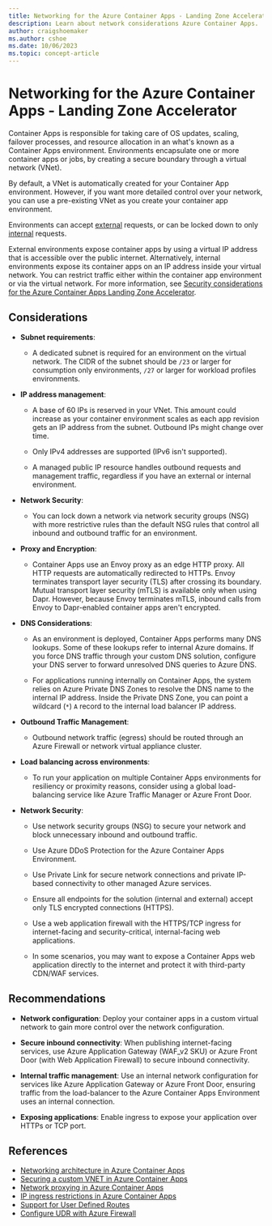 ```yaml
---
title: Networking for the Azure Container Apps - Landing Zone Accelerator
description: Learn about network considerations Azure Container Apps.
author: craigshoemaker
ms.author: cshoe
ms.date: 10/06/2023
ms.topic: concept-article
---
```


# Networking for the Azure Container Apps - Landing Zone Accelerator

Container Apps is responsible for taking care of OS updates, scaling, failover processes, and resource allocation in an what's known as a Container Apps environment. Environments encapsulate one or more container apps or jobs, by creating a secure boundary through a virtual network (VNet).

By default, a VNet is automatically created for your Container App environment. However, if you want more detailed control over your network, you can use a pre-existing VNet as you create your container app environment.

Environments can accept [external](/azure/container-apps/vnet-custom) requests, or can be locked down to only [internal](/azure/container-apps/vnet-custom-internal) requests.

External environments expose container apps by using a virtual IP address that is accessible over the public internet. Alternatively, internal environments expose its container apps on an IP address inside your virtual network. You can restrict traffic either within the container app environment or via the virtual network. For more information, see [Security considerations for the Azure Container Apps Landing Zone Accelerator](./security.md).

## Considerations

* **Subnet requirements**:

  * A dedicated subnet is required for an environment on the virtual network. The CIDR of the subnet should be `/23` or larger for consumption only environments, `/27` or larger for workload profiles environments.

* **IP address management**:

  * A base of 60 IPs is reserved in your VNet. This amount could increase as your container environment scales as each app revision gets an IP address from the subnet. Outbound IPs might change over time.

  * Only IPv4 addresses are supported (IPv6 isn't supported).

  * A managed public IP resource handles outbound requests and management traffic, regardless if you have an external or internal environment.

* **Network Security**:

  * You can lock down a network via network security groups (NSG) with more restrictive rules than the default NSG rules that control all inbound and outbound traffic for an environment.

* **Proxy and Encryption**:

  * Container Apps use an Envoy proxy as an edge HTTP proxy. All HTTP requests are automatically redirected to HTTPs. Envoy terminates transport layer security (TLS) after crossing its boundary. Mutual transport layer security (mTLS) is available only when using Dapr. However, because Envoy terminates mTLS, inbound calls from Envoy to Dapr-enabled container apps aren't encrypted.

* **DNS Considerations**:

  * As an environment is deployed, Container Apps performs many DNS lookups. Some of these lookups refer to internal Azure domains. If you force DNS traffic through your custom DNS solution, configure your DNS server to forward unresolved DNS queries to Azure DNS.

  * For applications running internally on Container Apps, the system relies on Azure Private DNS Zones to resolve the DNS name to the internal IP address. Inside the Private DNS Zone, you can point a wildcard (`*`) `A` record to the internal load balancer IP address.

* **Outbound Traffic Management**:

  * Outbound network traffic (egress) should be routed through an Azure Firewall or network virtual appliance cluster.

* **Load balancing across environments**:

  * To run your application on multiple Container Apps environments for resiliency or proximity reasons, consider using a global load-balancing service like Azure Traffic Manager or Azure Front Door.

* **Network Security**:

  * Use network security groups (NSG) to secure your network and block unnecessary inbound and outbound traffic.

  * Use Azure DDoS Protection for the Azure Container Apps Environment.

  * Use Private Link for secure network connections and private IP-based connectivity to other managed Azure services.

  * Ensure all endpoints for the solution (internal and external) accept only TLS encrypted connections (HTTPS).

  * Use a web application firewall with the HTTPS/TCP ingress for internet-facing and security-critical, internal-facing web applications.

  * In some scenarios, you may want to expose a Container Apps web application directly to the internet and protect it with third-party CDN/WAF services.

## Recommendations

* **Network configuration**: Deploy your container apps in a custom virtual network to gain more control over the network configuration.

* **Secure inbound connectivity**: When publishing internet-facing services, use Azure Application Gateway (WAF_v2 SKU) or Azure Front Door (with Web Application Firewall) to secure inbound connectivity.

* **Internal traffic management**: Use an internal network configuration for services like Azure Application Gateway or Azure Front Door, ensuring traffic from the load-balancer to the Azure Container Apps Environment uses an internal connection.

* **Exposing applications**: Enable ingress to expose your application over HTTPs or TCP port.

## References

* [Networking architecture in Azure Container Apps](/azure/container-apps/networking)
* [Securing a custom VNET in Azure Container Apps](/azure/container-apps/firewall-integration)
* [Network proxying in Azure Container Apps](/azure/container-apps/network-proxy)
* [IP ingress restrictions in Azure Container Apps](/azure/container-apps/ip-restrictions)
* [Support for User Defined Routes](/azure/container-apps/user-defined-routes)
* [Configure UDR with Azure Firewall](/azure/container-apps/networking?tabs=azure-cli#configuring-udr-with-azure-firewall)
